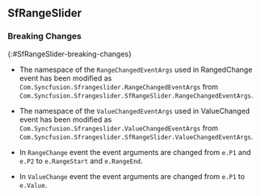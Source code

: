 ## SfRangeSlider

### Breaking Changes

{:#SfRangeSlider-breaking-changes}

* The namespace of the `RangeChangedEventArgs` used in RangedChange event has been modified as 
 `Com.Syncfusion.Sfrangeslider.RangeChangedEventArgs` from  `Com.Syncfusion.Sfrangeslider.SfRangeSlider.RangeChangedEventArgs`.

* The namespace of the `ValueChangedEventArgs` used in ValueChanged event has been modified as
  `Com.Syncfusion.Sfrangeslider.ValueChangedEventArgs` from `Com.Syncfusion.Sfrangeslider.SfRangeSlider.ValueChangedEventArgs`.

* In `RangeChange` event the event arguments are changed from `e.P1` and `e.P2` to `e.RangeStart` and `e.RangeEnd`.

* In `ValueChange` event the event arguments are changed from `e.P1` to `e.Value`.




